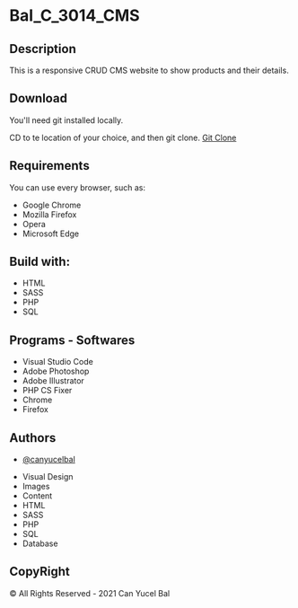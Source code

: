 # Bal_C_3014_CMS

## Description 

This is a responsive CRUD CMS website to show products and their details.

## Download
You'll need git installed locally.

CD to te location of your choice, and then git clone.
[Git Clone](https://github.com/canyucelbal/Bal_C_3014_CMS.git)

## Requirements
You can use every browser, such as:
<ul>
	<li>Google Chrome</li>
	<li>Mozilla Firefox</li>
	<li>Opera</li>
	<li>Microsoft Edge</li>
</ul>

## Build with:
<ul>
	<li>HTML</li>
	<li>SASS</li>
    <li>PHP</li>
    <li>SQL</li>

</ul>

## Programs - Softwares
<ul>
	<li>Visual Studio Code</li>
	<li>Adobe Photoshop</li>
    <li>Adobe Illustrator</li>
    <li>PHP CS Fixer</li>
	<li>Chrome</li>
	<li>Firefox</li>
</ul>

## Authors
- [@canyucelbal](https://github.com/canyucelbal)
<ul>
	<li>Visual Design</li>
	<li>Images</li>
	<li>Content</li>
	<li>HTML</li>
	<li>SASS</li>
	<li>PHP</li>
    <li>SQL</li>
    <li>Database</li>

</ul>

## CopyRight
© All Rights Reserved - 2021 Can Yucel Bal
